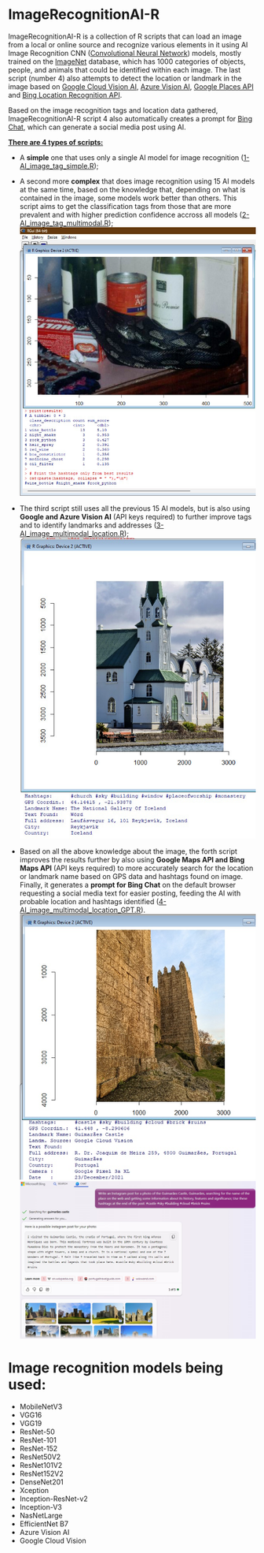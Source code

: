 # ImageRecognitionAI-R
ImageRecognitionAI-R is a collection of R scripts that can load an image from a local or online source and recognize various elements in it using AI Image Recognition CNN (<a href="https://en.wikipedia.org/wiki/Convolutional_neural_network">Convolutional Neural Network</a>) models, mostly trained on the <a href="https://en.wikipedia.org/wiki/ImageNet">ImageNet</a> database, which has 1000 categories of objects, people, and animals that could be identified within each image. The last script (number 4) also attempts to detect the location or landmark in the image based on <a href="https://cloud.google.com/vision/">Google Cloud Vision AI</a>, <a href="https://azure.microsoft.com/en-us/products/ai-services/ai-vision">Azure Vision AI</a>, <a href="https://developers.google.com/maps/documentation/places/web-service/overview">Google Places API</a> and <a href="https://www.microsoft.com/en-us/maps/bing-maps/location-recognition">Bing Location Recognition API</a>.

Based on the image recognition tags and location data gathered, ImageRecognitionAI-R script 4 also automatically creates a prompt for <a href="https://www.bing.com/chat">Bing Chat</a>, which can generate a social media post using AI.

<ins>**There are 4 types of scripts:**</ins>
- A **simple** one that uses only a single AI model for image recognition ([1-AI_image_tag_simple.R](1-AI_image_tag_simple.R));
  
- A second more **complex** that does image recognition using 15 AI models at the same time, based on the knowledge that, depending on what is contained in the image, some models work better than others. This script aims to get the classification tags from those that are more prevalent and with higher prediction confidence accross all models ([2-AI_image_tag_multimodal.R](2-AI_image_tag_multimodal.R));
![Example of complex script](./img/Example.jpg)

- The third script still uses all the previous 15 AI models, but is also using **Google and Azure Vision AI** (API keys required) to further improve tags and to identify landmarks and addresses ([3-AI_image_multimodal_location.R](3-AI_image_multimodal_location.R));
![Example of complex script with Vision APIs for Location](./img/Location_Example.jpg)

- Based on all the above knowledge about the image, the forth script improves the results further by also using **Google Maps API and Bing Maps API** (API keys required) to more accurately search for the location or landmark name based on GPS data and hashtags found on image. Finally, it generates a **prompt for Bing Chat** on the default browser requesting a social media text for easier posting, feeding the AI with probable location and hashtags identified ([4-AI_image_multimodal_location_GPT.R](4-AI_image_multimodal_location_GPT.R)).
![Example of complex script with Vision and Maps APIs for Location](./img/Location_GPT_Example.jpg)
![Example of GPT Prompt](./img/GPT_Example.jpg)

# Image recognition models being used:
- MobileNetV3
- VGG16
- VGG19
- ResNet-50
- ResNet-101
- ResNet-152
- ResNet50V2
- ResNet101V2
- ResNet152V2
- DenseNet201
- Xception
- Inception-ResNet-v2
- Inception-V3
- NasNetLarge
- EfficientNet B7
- Azure Vision AI
- Google Cloud Vision
